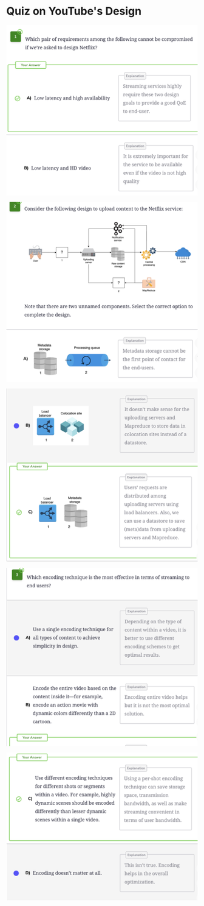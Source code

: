 # Quiz on YouTube's Design

![](<../.gitbook/assets/Screenshot 2023-09-02 at 5.04.58 PM.png>)

![](<../.gitbook/assets/Screenshot 2023-09-02 at 5.06.51 PM.png>)

![](<../.gitbook/assets/Screenshot 2023-09-02 at 5.07.02 PM.png>)

![](<../.gitbook/assets/Screenshot 2023-09-02 at 5.12.52 PM.png>)

![](<../.gitbook/assets/Screenshot 2023-09-02 at 5.13.04 PM.png>)

